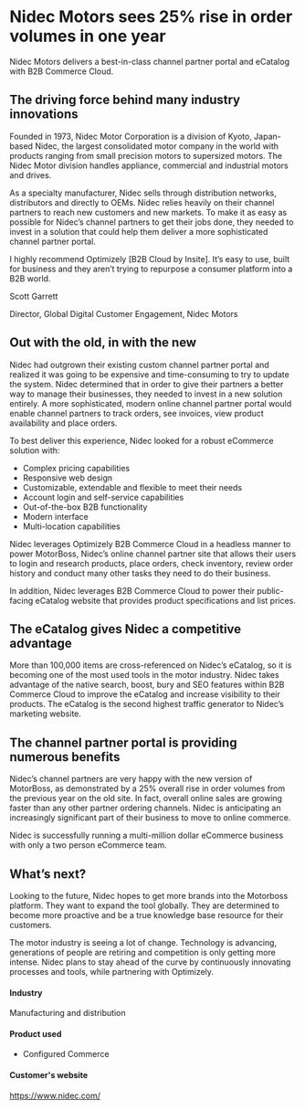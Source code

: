 # Nidec Motors sees 25% rise in order volumes in one year

Nidec Motors delivers a best-in-class channel partner portal and eCatalog with
B2B Commerce Cloud.

## The driving force behind many industry innovations

Founded in 1973, Nidec Motor Corporation is a division of Kyoto, Japan-based
Nidec, the largest consolidated motor company in the world with products ranging
from small precision motors to supersized motors. The Nidec Motor division
handles appliance, commercial and industrial motors and drives.

As a specialty manufacturer, Nidec sells through distribution networks,
distributors and directly to OEMs. Nidec relies heavily on their channel
partners to reach new customers and new markets. To make it as easy as possible
for Nidec’s channel partners to get their jobs done, they needed to invest in a
solution that could help them deliver a more sophisticated channel partner
portal.

I highly recommend Optimizely [B2B Cloud by Insite]. It’s easy to use, built for
business and they aren’t trying to repurpose a consumer platform into a B2B
world.

Scott Garrett

Director, Global Digital Customer Engagement, Nidec Motors

## Out with the old, in with the new

Nidec had outgrown their existing custom channel partner portal and realized it
was going to be expensive and time-consuming to try to update the system. Nidec
determined that in order to give their partners a better way to manage their
businesses, they needed to invest in a new solution entirely. A more
sophisticated, modern online channel partner portal would enable channel
partners to track orders, see invoices, view product availability and place
orders.

To best deliver this experience, Nidec looked for a robust eCommerce solution
with:

- Complex pricing capabilities
- Responsive web design
- Customizable, extendable and flexible to meet their needs
- Account login and self-service capabilities
- Out-of-the-box B2B functionality
- Modern interface
- Multi-location capabilities

Nidec leverages Optimizely B2B Commerce Cloud in a headless manner to power
MotorBoss, Nidec’s online channel partner site that allows their users to login
and research products, place orders, check inventory, review order history and
conduct many other tasks they need to do their business.

In addition, Nidec leverages B2B Commerce Cloud to power their public-facing
eCatalog website that provides product specifications and list prices.

## The eCatalog gives Nidec a competitive advantage

More than 100,000 items are cross-referenced on Nidec’s eCatalog, so it is
becoming one of the most used tools in the motor industry. Nidec takes advantage
of the native search, boost, bury and SEO features within B2B Commerce Cloud to
improve the eCatalog and increase visibility to their products. The eCatalog is
the second highest traffic generator to Nidec’s marketing website.

## The channel partner portal is providing numerous benefits

Nidec’s channel partners are very happy with the new version of MotorBoss, as
demonstrated by a 25% overall rise in order volumes from the previous year on
the old site. In fact, overall online sales are growing faster than any other
partner ordering channels. Nidec is anticipating an increasingly significant
part of their business to move to online commerce.

Nidec is successfully running a multi-million dollar eCommerce business with
only a two person eCommerce team.

## What’s next?

Looking to the future, Nidec hopes to get more brands into the Motorboss
platform. They want to expand the tool globally. They are determined to become
more proactive and be a true knowledge base resource for their customers.

The motor industry is seeing a lot of change. Technology is advancing,
generations of people are retiring and competition is only getting more intense.
Nidec plans to stay ahead of the curve by continuously innovating processes and
tools, while partnering with Optimizely.

#### Industry

Manufacturing and distribution

#### Product used

- Configured Commerce

#### Customer's website

https://www.nidec.com/
